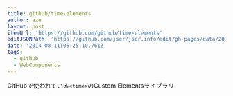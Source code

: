 ```yaml
---
title: github/time-elements
author: azu
layout: post
itemUrl: 'https://github.com/github/time-elements'
editJSONPath: 'https://github.com/jser/jser.info/edit/gh-pages/data/2014/08/index.json'
date: '2014-08-11T05:25:10.761Z'
tags:
  - github
  - WebComponents
---
```

GitHubで使われている`<time>`のCustom Elementsライブラリ
